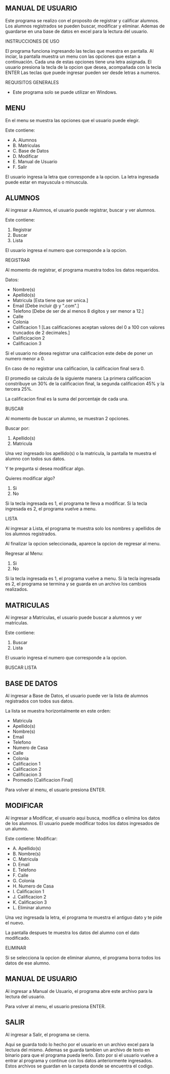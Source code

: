 MANUAL DE USUARIO
-----------------------------------------------------------------
Este programa se realizo con el proposito de registrar y calificar alumnos.
Los alumnos registrados se pueden buscar, modificar y eliminar.
Ademas de guardarse en una base de datos en excel para la lectura del usuario.

INSTRUCCIONES DE USO

El programa funciona ingresando las teclas que muestra en pantalla.
Al inciar, la pantalla muestra un menu con las opciones que estan a continuación.
Cada una de estas opciones tiene una letra asignada. 
El usuario presiona la tecla de la opcion que desea, acompañada con la tecla ENTER
Las teclas que puede ingresar pueden ser desde letras a numeros.

REQUISITOS GENERALES
- Este programa solo se puede utilizar en Windows.

MENU
--------------------------------------------------------------------
En el menu se muestra las opciones que el usuario puede elegir.

Este contiene:
- A. Alumnos
- B. Matriculas
- C. Base de Datos
- D. Modificar
- E. Manual de Usuario
- F. Salir

El usuario ingresa la letra que corresponde a la opcion.
La letra ingresada puede estar en mayuscula o minuscula.

ALUMNOS
----------------------------------------------------------------------
Al ingresar a Alumnos, el usuario puede registrar, buscar y ver alumnos.

Este contiene:
1. Registrar
2. Buscar
3. Lista

El usuario ingresa el numero que corresponde a la opcion.

REGISTRAR

Al momento de registrar, el programa muestra todos los datos requeridos.

Datos:
- Nombre(s)
- Apellido(s)
- Matricula [Esta tiene que ser unica.]
- Email [Debe incluir @ y ".com".]
- Telefono [Debe de ser de al menos 8 digitos y ser menor a 12.]
- Calle
- Colonia
- Calificacion 1 [Las calificaciones aceptan valores del 0 a 100 con valores truncados de 2 decimales.]
- Calificicacion 2
- Calificacion 3

Si el usuario no desea registrar una calificacion este debe de poner un numero menor a 0.

En caso de no registrar una calificacion, la calificacion final sera 0.

El promedio se calcula de la siguiente manera:
La primera calificacion constribuye un 30% de la calificacion final, la segunda calificacion 45% y la tercera 25%.

La calificacion final es la suma del porcentaje de cada una.

BUSCAR

Al momento de buscar un alumno, se muestran 2 opciones.

Buscar por:
1. Apellido(s) 
2. Matricula

Una vez ingresado los apellido(s) o la matricula, la pantalla te muestra el alumno con todos sus datos.

Y te pregunta si desea modificar algo.

Quieres modificar algo?
1. Si
2. No

Si la tecla ingresada es 1, el programa te lleva a modificar.
Si la tecla ingresada es 2, el programa vuelve a menu.

LISTA

Al ingresar a Lista, el programa te muestra solo los nombres y apellidos de los alumnos registrados.

Al finalizar la opcion seleccionada, aparece la opcion de regresar al menu.

Regresar al Menu:
1. Si
2. No

Si la tecla ingresada es 1, el programa vuelve a menu.
Si la tecla ingresada es 2, el programa se termina y se guarda en un archivo los cambios realizados.

MATRICULAS
----------------------------------------------------------------------------
Al ingresar a Matriculas, el usuario puede buscar a alumnos y ver matriculas.

Este contiene:
1. Buscar
2. Lista

El usuario ingresa el numero que corresponde a la opcion.

BUSCAR
LISTA

BASE DE DATOS
----------------------------------------------------------------------------
Al ingresar a Base de Datos, el usuario puede ver la lista de alumnos registrados con todos sus datos.

La lista se muestra horizontalmente en este orden:
- Matricula
- Apellido(s)
- Nombre(s)
- Email
- Telefono
- Numero de Casa
- Calle
- Colonia
- Calificacion 1
- Calificacion 2
- Calificacion 3
- Promedio [Calificacion Final]

Para volver al menu, el usuario presiona ENTER.

MODIFICAR
-------------------------------------------------------------------------------
Al ingresar a Modificar, el usuario aqui busca, modifica o elimina los datos de los alumnos.
El usuario puede modificar todos los datos ingresados de un alumno.

Este contiene:
Modificar:
- A. Apellido(s)
- B. Nombre(s)
- C. Matricula
- D. Email
- E. Telefono
- F. Calle
- G. Colonia
- H. Numero de Casa
- I. Calificacion 1
- J. Calificacion 2
- K. Calificacion 3
- L. Eliminar alumno

Una vez ingresada la letra, el programa te muestra el antiguo dato y te pide el nuevo.

La pantalla despues te muestra los datos del alumno con el dato modificado.

ELIMINAR

Si se selecciona la opcion de eliminar alumno, el programa borra todos los datos de ese alumno.

MANUAL DE USUARIO
------------------------------------------------------------------------------
Al ingresar a Manual de Usuario, el programa abre este archivo para la lectura del usuario.

Para volver al menu, el usuario presiona ENTER.

SALIR
-------------------------------------------------------------------------------
Al ingresar a Salir, el programa se cierra.

Aqui se guarda todo lo hecho por el usuario en un archivo excel para la lectura del mismo.
Ademas se guarda tambien un archivo de texto en binario para que el programa pueda leerlo.
Esto por si el usuario vuelve a entrar al programa y continue con los datos anteriormente ingresados.
Estos archivos se guardan en la carpeta donde se encuentra el codigo.